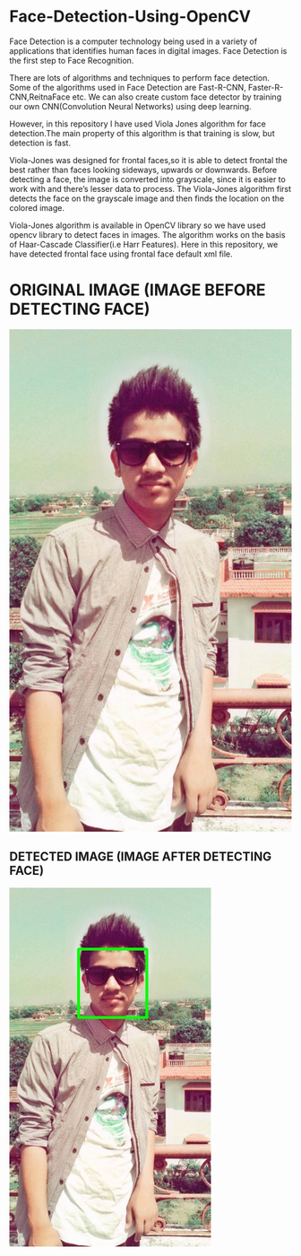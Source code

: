 # Face-Detection-Using-OpenCV
 Face Detection is a computer technology being used in a variety of applications that identifies human faces in digital images. Face 
 Detection is the first step to Face Recognition.
 
 
 There are lots of algorithms and techniques to perform face detection. Some of the algorithms used in Face Detection are Fast-R-CNN,
 Faster-R-CNN,ReitnaFace etc. We can also create custom face detector by training our own CNN(Convolution Neural Networks) using deep
 learning.
 
 
 However, in this repository I have used  Viola Jones algorithm for face detection.The main property of this algorithm is that training is
 slow, but detection is fast.
 
 
 Viola-Jones was designed for frontal faces,so it is able to detect frontal the best rather than faces looking sideways, upwards or 
 downwards. Before detecting a face, the image is converted into grayscale, since it is easier to work with and there’s lesser data to
 process. The Viola-Jones algorithm first detects the face on the grayscale image and then finds the location on the colored image.
 
 
 Viola-Jones algorithm is available in OpenCV library so we have used opencv library to detect faces in images. The algorithm works on the basis of Haar-Cascade Classifier(i.e Harr Features). Here in this repository, we have detected frontal face using frontal face default xml file.
 
 # ORIGINAL IMAGE (IMAGE BEFORE DETECTING FACE)
  ![](facedetection/images/real/hello.jpg)
  
## DETECTED IMAGE (IMAGE AFTER DETECTING FACE)
  ![](facedetection/images/detected/detectface.jpg)
